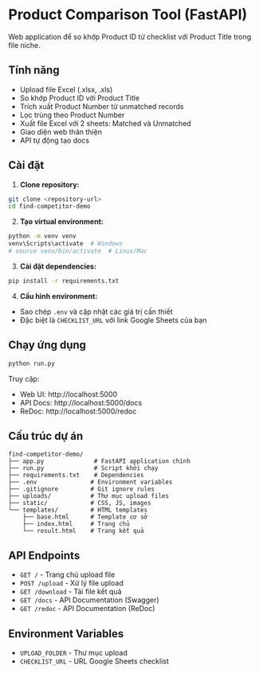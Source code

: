 # Product Comparison Tool (FastAPI)

Web application để so khớp Product ID từ checklist với Product Title trong file niche.

## Tính năng

- Upload file Excel (.xlsx, .xls)
- So khớp Product ID với Product Title
- Trích xuất Product Number từ unmatched records
- Lọc trùng theo Product Number
- Xuất file Excel với 2 sheets: Matched và Unmatched
- Giao diện web thân thiện
- API tự động tạo docs

## Cài đặt

1. **Clone repository:**
```bash
git clone <repository-url>
cd find-competitor-demo
```

2. **Tạo virtual environment:**
```bash
python -m venv venv
venv\Scripts\activate  # Windows
# source venv/bin/activate  # Linux/Mac
```

3. **Cài đặt dependencies:**
```bash
pip install -r requirements.txt
```

4. **Cấu hình environment:**
- Sao chép `.env` và cập nhật các giá trị cần thiết
- Đặc biệt là `CHECKLIST_URL` với link Google Sheets của bạn

## Chạy ứng dụng

```bash
python run.py
```

Truy cập: 
- Web UI: http://localhost:5000
- API Docs: http://localhost:5000/docs
- ReDoc: http://localhost:5000/redoc

## Cấu trúc dự án

```
find-competitor-demo/
├── app.py              # FastAPI application chính
├── run.py              # Script khởi chạy
├── requirements.txt    # Dependencies
├── .env               # Environment variables
├── .gitignore         # Git ignore rules
├── uploads/           # Thư mục upload files
├── static/            # CSS, JS, images
└── templates/         # HTML templates
    ├── base.html      # Template cơ sở
    ├── index.html     # Trang chủ
    └── result.html    # Trang kết quả
```

## API Endpoints

- `GET /` - Trang chủ upload file
- `POST /upload` - Xử lý file upload
- `GET /download` - Tải file kết quả
- `GET /docs` - API Documentation (Swagger)
- `GET /redoc` - API Documentation (ReDoc)

## Environment Variables

- `UPLOAD_FOLDER` - Thư mục upload
- `CHECKLIST_URL` - URL Google Sheets checklist